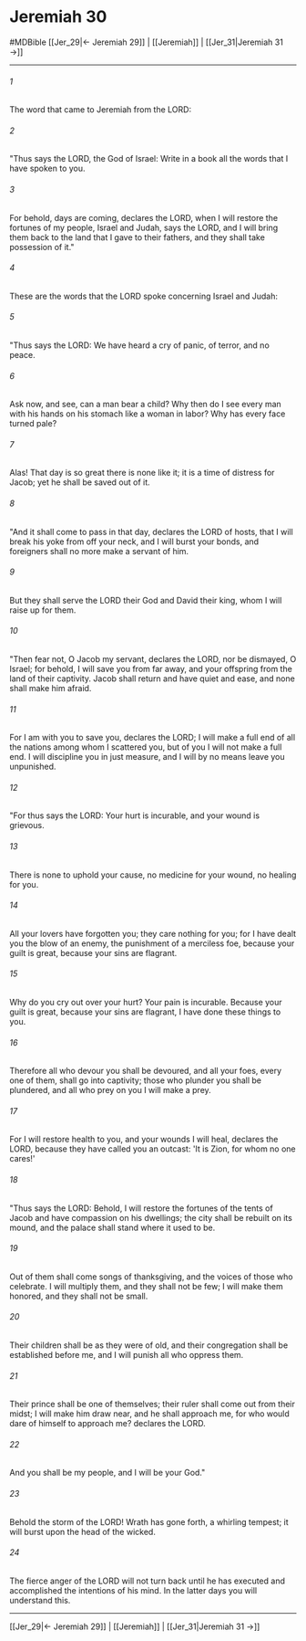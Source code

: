 # Jeremiah 30
#MDBible
[[Jer_29|← Jeremiah 29]] | [[Jeremiah]] | [[Jer_31|Jeremiah 31 →]]

***

###### 1 
The word that came to Jeremiah from the LORD: 

###### 2 
"Thus says the LORD, the God of Israel: Write in a book all the words that I have spoken to you. 

###### 3 
For behold, days are coming, declares the LORD, when I will restore the fortunes of my people, Israel and Judah, says the LORD, and I will bring them back to the land that I gave to their fathers, and they shall take possession of it." 

###### 4 
These are the words that the LORD spoke concerning Israel and Judah: 

###### 5 
"Thus says the LORD: We have heard a cry of panic, of terror, and no peace. 

###### 6 
Ask now, and see, can a man bear a child? Why then do I see every man with his hands on his stomach like a woman in labor? Why has every face turned pale? 

###### 7 
Alas! That day is so great there is none like it; it is a time of distress for Jacob; yet he shall be saved out of it. 

###### 8 
"And it shall come to pass in that day, declares the LORD of hosts, that I will break his yoke from off your neck, and I will burst your bonds, and foreigners shall no more make a servant of him. 

###### 9 
But they shall serve the LORD their God and David their king, whom I will raise up for them. 

###### 10 
"Then fear not, O Jacob my servant, declares the LORD, nor be dismayed, O Israel; for behold, I will save you from far away, and your offspring from the land of their captivity. Jacob shall return and have quiet and ease, and none shall make him afraid. 

###### 11 
For I am with you to save you, declares the LORD; I will make a full end of all the nations among whom I scattered you, but of you I will not make a full end. I will discipline you in just measure, and I will by no means leave you unpunished. 

###### 12 
"For thus says the LORD: Your hurt is incurable, and your wound is grievous. 

###### 13 
There is none to uphold your cause, no medicine for your wound, no healing for you. 

###### 14 
All your lovers have forgotten you; they care nothing for you; for I have dealt you the blow of an enemy, the punishment of a merciless foe, because your guilt is great, because your sins are flagrant. 

###### 15 
Why do you cry out over your hurt? Your pain is incurable. Because your guilt is great, because your sins are flagrant, I have done these things to you. 

###### 16 
Therefore all who devour you shall be devoured, and all your foes, every one of them, shall go into captivity; those who plunder you shall be plundered, and all who prey on you I will make a prey. 

###### 17 
For I will restore health to you, and your wounds I will heal, declares the LORD, because they have called you an outcast: 'It is Zion, for whom no one cares!' 

###### 18 
"Thus says the LORD: Behold, I will restore the fortunes of the tents of Jacob and have compassion on his dwellings; the city shall be rebuilt on its mound, and the palace shall stand where it used to be. 

###### 19 
Out of them shall come songs of thanksgiving, and the voices of those who celebrate. I will multiply them, and they shall not be few; I will make them honored, and they shall not be small. 

###### 20 
Their children shall be as they were of old, and their congregation shall be established before me, and I will punish all who oppress them. 

###### 21 
Their prince shall be one of themselves; their ruler shall come out from their midst; I will make him draw near, and he shall approach me, for who would dare of himself to approach me? declares the LORD. 

###### 22 
And you shall be my people, and I will be your God." 

###### 23 
Behold the storm of the LORD! Wrath has gone forth, a whirling tempest; it will burst upon the head of the wicked. 

###### 24 
The fierce anger of the LORD will not turn back until he has executed and accomplished the intentions of his mind. In the latter days you will understand this. 

***

[[Jer_29|← Jeremiah 29]] | [[Jeremiah]] | [[Jer_31|Jeremiah 31 →]]
